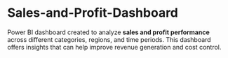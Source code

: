 # Sales-and-Profit-Dashboard
 Power BI dashboard created to analyze **sales and profit performance** across different categories, regions, and time periods. This dashboard offers insights that can help improve revenue generation and cost control.
